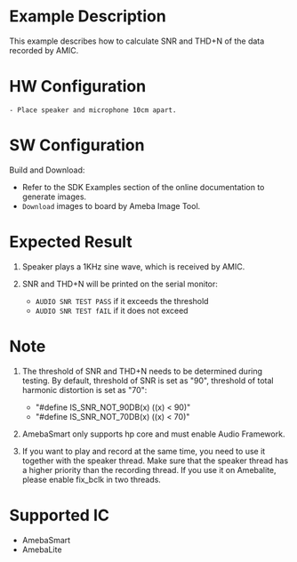 # Example Description

This example describes how to calculate SNR and THD+N of the data recorded by AMIC. 

# HW Configuration

    - Place speaker and microphone 10cm apart. 

# SW Configuration

Build and Download:
   * Refer to the SDK Examples section of the online documentation to generate images.
   * `Download` images to board by Ameba Image Tool.

# Expected Result

1. Speaker plays a 1KHz sine wave, which is received by AMIC.

2. SNR and THD+N will be printed on the serial monitor:
    - `AUDIO SNR TEST PASS` if it exceeds the threshold
    - `AUDIO SNR TEST fAIL` if it does not exceed

# Note

1. The threshold of SNR and THD+N needs to be determined during testing. By default, threshold of SNR is set as "90", threshold of total harmonic distortion is set as "70":
    - "#define IS_SNR_NOT_90DB(x)	((x) < 90)" 
    - "#define IS_SNR_NOT_70DB(x)	((x) < 70)"

2. AmebaSmart only supports hp core and must enable Audio Framework.

3. If you want to play and record at the same time, you need to use it together with the speaker thread. Make sure that the speaker thread has a higher priority than the recording thread. If you use it on Amebalite, please enable fix_bclk in two threads.

# Supported IC

* AmebaSmart
* AmebaLite
